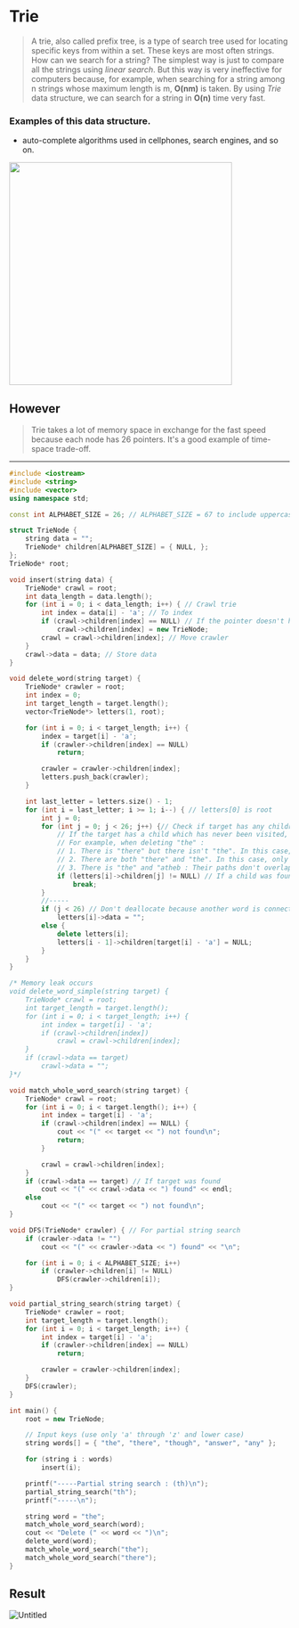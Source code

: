 # Trie
>A trie, also called prefix tree, is a type of search tree used for locating specific keys from within a set. These keys are most often strings.
>How can we search for a string? The simplest way is just to compare all the strings using *linear search*. But this way is very ineffective for computers because,
>for example, when searching for a string among n strings whose maximum length is m, **O(nm)** is taken. By using *Trie* data structure, we can search for a string
>in **O(n)** time very fast.

### Examples of this data structure.
* auto-complete algorithms used in cellphones, search engines, and so on.

<img src="https://user-images.githubusercontent.com/67142421/148843832-308bc900-afe5-4692-b1cb-8cbc4d4fa786.png" width="400" height="400">

## However
>Trie takes a lot of memory space in exchange for the fast speed because each node has 26 pointers. It's a good example of time-space trade-off.
---
~~~C++
#include <iostream>
#include <string>
#include <vector>
using namespace std;

const int ALPHABET_SIZE = 26; // ALPHABET_SIZE = 67 to include uppercase letters

struct TrieNode {
	string data = "";
	TrieNode* children[ALPHABET_SIZE] = { NULL, };
};
TrieNode* root;

void insert(string data) {
	TrieNode* crawl = root;
	int data_length = data.length();
	for (int i = 0; i < data_length; i++) { // Crawl trie
		int index = data[i] - 'a'; // To index
		if (crawl->children[index] == NULL) // If the pointer doesn't have address, that is, if it's not allocated (if the character doesn't exist)
			crawl->children[index] = new TrieNode;
		crawl = crawl->children[index]; // Move crawler
	}
	crawl->data = data; // Store data
}

void delete_word(string target) {
	TrieNode* crawler = root;
	int index = 0;
	int target_length = target.length();
	vector<TrieNode*> letters(1, root);

	for (int i = 0; i < target_length; i++) {
		index = target[i] - 'a';
		if (crawler->children[index] == NULL)
			return;

		crawler = crawler->children[index];
		letters.push_back(crawler);
	}

	int last_letter = letters.size() - 1;
	for (int i = last_letter; i >= 1; i--) { // letters[0] is root
		int j = 0;
		for (int j = 0; j < 26; j++) {// Check if target has any children
			// If the target has a child which has never been visited, only delete the data without deallocation so that other words connected to the target node can be accessed
			// For example, when deleting "the" : 
			// 1. There is "there" but there isn't "the". In this case, there is no change because the data in the location of "the" is "".
			// 2. There are both "there" and "the". In this case, only the data in the location of "the" is deleted and becomes "".
			// 3. There is "the" and "atheb : Their paths don't overlap.
			if (letters[i]->children[j] != NULL) // If a child was found, its parent can't be deallocated
				break;
		}
		//-----
		if (j < 26) // Don't deallocate because another word is connected
			letters[i]->data = "";
		else {
			delete letters[i];
			letters[i - 1]->children[target[i] - 'a'] = NULL;
		}
	}
}

/* Memory leak occurs
void delete_word_simple(string target) {
	TrieNode* crawl = root;
	int target_length = target.length();
	for (int i = 0; i < target_length; i++) {
		int index = target[i] - 'a';
		if (crawl->children[index])
			crawl = crawl->children[index];
	}
	if (crawl->data == target)
		crawl->data = "";
}*/

void match_whole_word_search(string target) {
	TrieNode* crawl = root;
	for (int i = 0; i < target.length(); i++) {
		int index = target[i] - 'a';
		if (crawl->children[index] == NULL) {
			cout << "(" << target << ") not found\n";
			return;
		}

		crawl = crawl->children[index];
	}
	if (crawl->data == target) // If target was found
		cout << "(" << crawl->data << ") found" << endl;
	else
		cout << "(" << target << ") not found\n";
}

void DFS(TrieNode* crawler) { // For partial string search
	if (crawler->data != "")
		cout << "(" << crawler->data << ") found" << "\n";

	for (int i = 0; i < ALPHABET_SIZE; i++)
		if (crawler->children[i] != NULL)
			DFS(crawler->children[i]);
}

void partial_string_search(string target) {
	TrieNode* crawler = root;
	int target_length = target.length();
	for (int i = 0; i < target_length; i++) {
		int index = target[i] - 'a';
		if (crawler->children[index] == NULL)
			return;

		crawler = crawler->children[index];
	}
	DFS(crawler);
}

int main() {
	root = new TrieNode;

	// Input keys (use only 'a' through 'z' and lower case)
	string words[] = { "the", "there", "though", "answer", "any" };

	for (string i : words)
		insert(i);

	printf("-----Partial string search : (th)\n");
	partial_string_search("th");
	printf("-----\n");

	string word = "the";
	match_whole_word_search(word);
	cout << "Delete (" << word << ")\n";
	delete_word(word);
	match_whole_word_search("the");
	match_whole_word_search("there");
}
~~~

## Result
![Untitled](https://user-images.githubusercontent.com/67142421/148843104-56256946-d593-4a74-a2ba-69b09d34862c.png)
